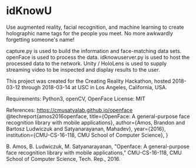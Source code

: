 # idKnowU

Use augmented reality, facial recognition, and machine learning to create holographic name tags for the people you meet. No more awkwardly forgetting someone's name!

capture.py is used to build the information and face-matching data sets.
openFace is used to process the data.
idknowuserver.py is used to host the processed data to the network.
Unity / HoloLens is used to supply streaming video to be inspected and display results to the user.

This project was created for the Creating Reality Hackathon, hosted 2018-03-12 through 2018-03-14 at USC in Los Angeles, California, USA.

Requirements: Python3, openCV, OpenFace
License: MIT



References:
https://cmusatyalab.github.io/openface
@techreport{amos2016openface,
  title={OpenFace: A general-purpose face recognition
    library with mobile applications},
  author={Amos, Brandon and Bartosz Ludwiczuk and Satyanarayanan, Mahadev},
  year={2016},
  institution={CMU-CS-16-118, CMU School of Computer Science},
}

B. Amos, B. Ludwiczuk, M. Satyanarayanan,
"Openface: A general-purpose face recognition library with mobile applications,"
CMU-CS-16-118, CMU School of Computer Science, Tech. Rep., 2016.